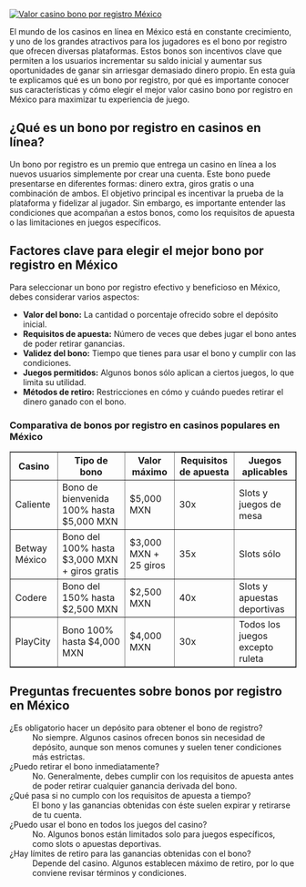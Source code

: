 [![Valor casino bono por registro México](https://123-caf.pages.dev/gitsignup.png)](https://vrmoo.ru/Bt82HjjY)

<p>El mundo de los casinos en línea en México está en constante crecimiento, y uno de los grandes atractivos para los jugadores es el bono por registro que ofrecen diversas plataformas. Estos bonos son incentivos clave que permiten a los usuarios incrementar su saldo inicial y aumentar sus oportunidades de ganar sin arriesgar demasiado dinero propio. En esta guía te explicamos qué es un bono por registro, por qué es importante conocer sus características y cómo elegir el mejor valor casino bono por registro en México para maximizar tu experiencia de juego.</p>  <h2>¿Qué es un bono por registro en casinos en línea?</h2> <p>Un bono por registro es un premio que entrega un casino en línea a los nuevos usuarios simplemente por crear una cuenta. Este bono puede presentarse en diferentes formas: dinero extra, giros gratis o una combinación de ambos. El objetivo principal es incentivar la prueba de la plataforma y fidelizar al jugador. Sin embargo, es importante entender las condiciones que acompañan a estos bonos, como los requisitos de apuesta o las limitaciones en juegos específicos.</p>  <h2>Factores clave para elegir el mejor bono por registro en México</h2> <p>Para seleccionar un bono por registro efectivo y beneficioso en México, debes considerar varios aspectos:</p> <ul>   <li><strong>Valor del bono:</strong> La cantidad o porcentaje ofrecido sobre el depósito inicial.</li>   <li><strong>Requisitos de apuesta:</strong> Número de veces que debes jugar el bono antes de poder retirar ganancias.</li>   <li><strong>Validez del bono:</strong> Tiempo que tienes para usar el bono y cumplir con las condiciones.</li>   <li><strong>Juegos permitidos:</strong> Algunos bonos sólo aplican a ciertos juegos, lo que limita su utilidad.</li>   <li><strong>Métodos de retiro:</strong> Restricciones en cómo y cuándo puedes retirar el dinero ganado con el bono.</li> </ul>  <h3>Comparativa de bonos por registro en casinos populares en México</h3> <table border="1" cellspacing="0" cellpadding="5">   <thead>     <tr>       <th>Casino</th>       <th>Tipo de bono</th>       <th>Valor máximo</th>       <th>Requisitos de apuesta</th>       <th>Juegos aplicables</th>     </tr>   </thead>   <tbody>     <tr>       <td>Caliente</td>       <td>Bono de bienvenida 100% hasta $5,000 MXN</td>       <td>$5,000 MXN</td>       <td>30x</td>       <td>Slots y juegos de mesa</td>     </tr>     <tr>       <td>Betway México</td>       <td>Bono del 100% hasta $3,000 MXN + giros gratis</td>       <td>$3,000 MXN + 25 giros</td>       <td>35x</td>       <td>Slots sólo</td>     </tr>     <tr>       <td>Codere</td>       <td>Bono del 150% hasta $2,500 MXN</td>       <td>$2,500 MXN</td>       <td>40x</td>       <td>Slots y apuestas deportivas</td>     </tr>     <tr>       <td>PlayCity</td>       <td>Bono 100% hasta $4,000 MXN</td>       <td>$4,000 MXN</td>       <td>30x</td>       <td>Todos los juegos excepto ruleta</td>     </tr>   </tbody> </table>  <h2>Preguntas frecuentes sobre bonos por registro en México</h2> <dl>   <dt>¿Es obligatorio hacer un depósito para obtener el bono de registro?</dt>   <dd>No siempre. Algunos casinos ofrecen bonos sin necesidad de depósito, aunque son menos comunes y suelen tener condiciones más estrictas.</dd>      <dt>¿Puedo retirar el bono inmediatamente?</dt>   <dd>No. Generalmente, debes cumplir con los requisitos de apuesta antes de poder retirar cualquier ganancia derivada del bono.</dd>      <dt>¿Qué pasa si no cumplo con los requisitos de apuesta a tiempo?</dt>   <dd>El bono y las ganancias obtenidas con éste suelen expirar y retirarse de tu cuenta.</dd>      <dt>¿Puedo usar el bono en todos los juegos del casino?</dt>   <dd>No. Algunos bonos están limitados solo para juegos específicos, como slots o apuestas deportivas.</dd>      <dt>¿Hay límites de retiro para las ganancias obtenidas con el bono?</dt>   <dd>Depende del casino. Algunos establecen máximo de retiro, por lo que conviene revisar términos y condiciones.</dd> </dl>
